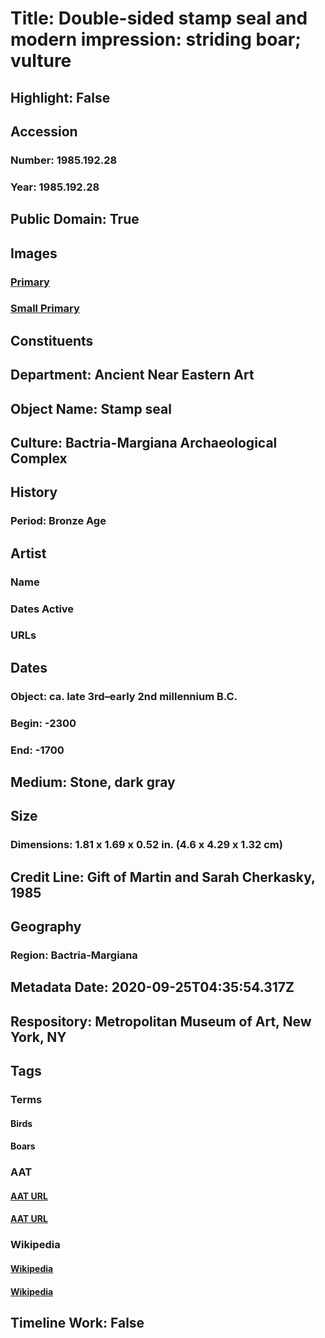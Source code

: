 # Title: Double-sided stamp seal and modern impression: striding boar; vulture
## Highlight: False
## Accession
### Number: 1985.192.28
### Year: 1985.192.28
## Public Domain: True
## Images
### [Primary](https://images.metmuseum.org/CRDImages/an/original/ss1985_192_28.jpg)
### [Small Primary](https://images.metmuseum.org/CRDImages/an/web-large/ss1985_192_28.jpg)
## Constituents
## Department: Ancient Near Eastern Art
## Object Name: Stamp seal
## Culture: Bactria-Margiana Archaeological Complex
## History
### Period: Bronze Age
## Artist
### Name
### Dates Active
### URLs
## Dates
### Object: ca. late 3rd–early 2nd millennium B.C.
### Begin: -2300
### End: -1700
## Medium: Stone, dark gray
## Size
### Dimensions: 1.81 x 1.69 x 0.52 in. (4.6 x 4.29 x 1.32 cm)
## Credit Line: Gift of Martin and Sarah Cherkasky, 1985
## Geography
### Region: Bactria-Margiana
## Metadata Date: 2020-09-25T04:35:54.317Z
## Respository: Metropolitan Museum of Art, New York, NY
## Tags
### Terms
#### Birds
#### Boars
### AAT
#### [AAT URL](http://vocab.getty.edu/page/aat/300266506)
#### [AAT URL](http://vocab.getty.edu/page/aat/300250112)
### Wikipedia
#### [Wikipedia]()
#### [Wikipedia]()
## Timeline Work: False